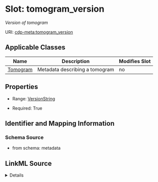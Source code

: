 # Slot: tomogram_version


_Version of tomogram_



URI: [cdp-meta:tomogram_version](metadatatomogram_version)



<!-- no inheritance hierarchy -->




## Applicable Classes

| Name | Description | Modifies Slot |
| --- | --- | --- |
[Tomogram](Tomogram.md) | Metadata describing a tomogram |  no  |







## Properties

* Range: [VersionString](VersionString.md)

* Required: True





## Identifier and Mapping Information







### Schema Source


* from schema: metadata




## LinkML Source

<details>
```yaml
name: tomogram_version
description: Version of tomogram
from_schema: metadata
exact_mappings:
- cdp-common:tomogram_version
rank: 1000
alias: tomogram_version
owner: Tomogram
domain_of:
- Tomogram
range: VersionString
required: true
inlined: true
inlined_as_list: true

```
</details>